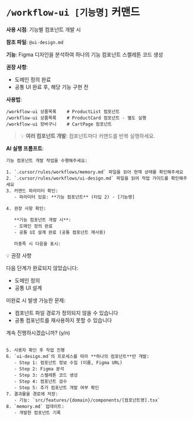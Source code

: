 # `/workflow-ui [기능명]` 커맨드

**사용 시점**: 기능별 컴포넌트 개발 시

**참조 파일**: `@ui-design.md`

**기능**: Figma 디자인을 분석하여 하나의 기능 컴포넌트 스켈레톤 코드 생성

**권장 사항**:

- 도메인 정의 완료
- 공통 UI 완료 후, 해당 기능 구현 전

**사용법**:

```
/workflow-ui 상품목록    # ProductList 컴포넌트
/workflow-ui 상품목록    # ProductCard 컴포넌트 - 별도 실행
/workflow-ui 장바구니    # CartPage 컴포넌트
```

> 💡 **여러 컴포넌트 개발**: 컴포넌트마다 커맨드를 반복 실행하세요.

**AI 실행 프롬프트**:

```
기능 컴포넌트 개발 작업을 수행해주세요:

1. `.cursor/rules/workflows/memory.md` 파일을 읽어 현재 상태를 확인해주세요
2. `.cursor/rules/workflows/ui-design.md` 파일을 읽어 작업 가이드를 확인해주세요
3. 커맨드 파라미터 확인:
   - 파라미터 있음: **기능 컴포넌트** (타입 2) - [기능명]

4. 권장 사항 확인:

   **기능 컴포넌트 개발 시**:
   - 도메인 정의 완료
   - 공통 UI 설계 완료 (공통 컴포넌트 재사용)

   미충족 시 다음을 표시:
```

💡 권장 사항

다음 단계가 완료되지 않았습니다:

- 도메인 정의
- 공통 UI 설계

미완료 시 발생 가능한 문제:

- 컴포넌트 파일 경로가 정의되지 않을 수 있습니다
- 공통 컴포넌트를 재사용하지 못할 수 있습니다

계속 진행하시겠습니까? (y/n)

```

5. 사용자 확인 후 작업 진행
6. `ui-design.md`의 프로세스를 따라 **하나의 컴포넌트**만 개발:
   - Step 1: 컴포넌트 정보 수집 (이름, Figma URL)
   - Step 2: Figma 분석
   - Step 3: 스켈레톤 코드 생성
   - Step 4: 컴포넌트 검수
   - Step 5: 추가 컴포넌트 개발 여부 확인
7. 결과물을 경로에 저장:
   - 기능: `src/features/{domain}/components/[컴포넌트명].tsx`
8. `memory.md` 업데이트:
   - 개발한 컴포넌트 기록
```
